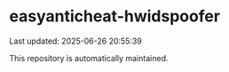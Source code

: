 # easyanticheat-hwidspoofer

Last updated: 2025-06-26 20:55:39

This repository is automatically maintained.
